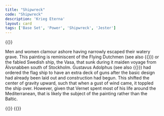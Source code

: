 ```yaml
---
title: "Shipwreck"
code: "Shipwreck"
description: 'Krieg Eterna'
layout: card
tags: ['Base Set', 'Power', 'Shipwreck', 'Jester']
---
```

{{<card-detail-page code="Shipwreck" artwork="A Shipwreck in Stormy Seas by Claude-Joseph Vernet (1773)">}}
<p>
Men and women clamour ashore having narrowly escaped their watery grave. This painting is reminiscent of the Flying Dutchmen (see also  {{<cardlink name="Privateer" code="privateer">}}) or the fabled Swedish ship, the Vasa, that sunk during it maiden voyage from Älvsnabben south of Stockholm. Gustavus Adolphus (see also  {{<cardlink name="Lion King" code="lion-king">}}) had ordered the flag ship to have an extra deck of guns after the basic design had already been laid out and construction had begun. This shifted the center of gravity upward, such that when a gust of wind came, it toppled the ship over. However, given that Vernet spent most of his life around the Mediterranean, that is likely the subject of the painting rather than the Baltic.
</p>
{{<card-detail-image file="wreck.jpg" caption="The Wreck by Knud-Andreassen Baade (1835)">}}
{{</card-detail-page>}}